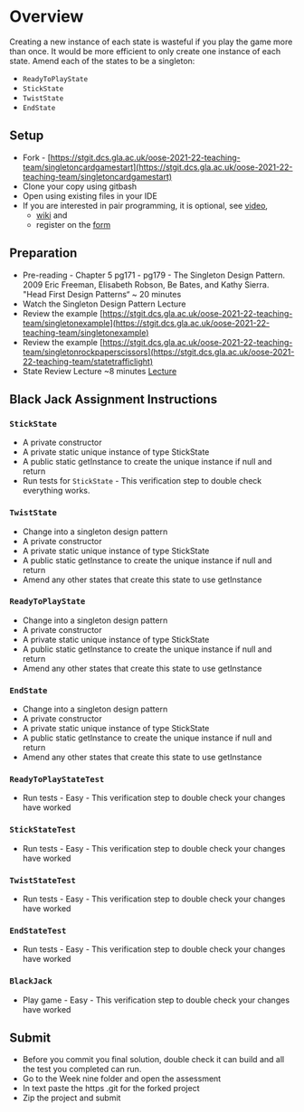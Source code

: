 # Overview
Creating a new instance of each state is wasteful if you play the game more than once. It would be more efficient to only create one instance of each state. Amend each of the states to be a singleton:
* ``ReadyToPlayState``
* ``StickState``
* ``TwistState``
* ``EndState``

## Setup
* Fork - [https://stgit.dcs.gla.ac.uk/oose-2021-22-teaching-team/singletoncardgamestart](https://stgit.dcs.gla.ac.uk/oose-2021-22-teaching-team/singletoncardgamestart)
* Clone your copy using gitbash
* Open using existing files in your IDE
* If you are interested in pair programming, it is optional, see [video](https://uofglasgow.zoom.us/rec/share/QjQt1zbjuwQGYgMrX1tDDBc-PUqa_CpvxJGI0gV1gvEStOTcGnn55ls_TQVRVbfD.N9qsbYv71kE0iBtJ?startTime=1644928799000),
    * [wiki](https://stgit.dcs.gla.ac.uk/DerekSomerville/javagetstarted/-/wikis/home/Pair-Programming) and
    * register on the [form](https://forms.office.com/Pages/ResponsePage.aspx?id=KVxybjp2UE-B8i4lTwEzyELpM2ZClsRNrJBn7A_b41VUQUowMU9CMVNTVUIwQ1lVTjVGSDk3SjRFRS4u)
## Preparation
* Pre-reading - Chapter 5 pg171 - pg179 - The Singleton Design Pattern. 2009 Eric Freeman, Elisabeth Robson, Be Bates, and Kathy Sierra. "Head First Design Patterns“ ~ 20 minutes
* Watch the Singleton Design Pattern Lecture
* Review the example [https://stgit.dcs.gla.ac.uk/oose-2021-22-teaching-team/singletonexample](https://stgit.dcs.gla.ac.uk/oose-2021-22-teaching-team/singletonexample)
* Review the example [https://stgit.dcs.gla.ac.uk/oose-2021-22-teaching-team/singletonrockpaperscissors](https://stgit.dcs.gla.ac.uk/oose-2021-22-teaching-team/statetrafficlight)
* State Review Lecture ~8 minutes [Lecture](https://uofglasgow.zoom.us/rec/share/mqe0D38E-YIHWAs3vk4OylKy0ouvtPXz7puPRiMVNiAyV-69LM9VfvmS_GigW5Oo.GRBcCHPox5LkeaMM?startTime=1646237116000)

## Black Jack Assignment Instructions
### ``StickState``
* A private constructor
* A private static unique instance of type StickState
* A public static getInstance to create the unique instance if null and return
* Run tests for ``StickState`` - This verification step to double check everything works.

### ``TwistState``
* Change into a singleton design pattern
* A private constructor
* A private static unique instance of type StickState
* A public static getInstance to create the unique instance if null and return
* Amend any other states that create this state to use getInstance

### ``ReadyToPlayState``
* Change into a singleton design pattern
* A private constructor
* A private static unique instance of type StickState
* A public static getInstance to create the unique instance if null and return
* Amend any other states that create this state to use getInstance

### ``EndState``
* Change into a singleton design pattern
* A private constructor
* A private static unique instance of type StickState
* A public static getInstance to create the unique instance if null and return
* Amend any other states that create this state to use getInstance

### ``ReadyToPlayStateTest``
* Run tests - Easy - This verification step to double check your changes have worked

### ``StickStateTest``
* Run tests - Easy - This verification step to double check your changes have worked

### ``TwistStateTest``
* Run tests - Easy - This verification step to double check your changes have worked

### ``EndStateTest``
* Run tests - Easy - This verification step to double check your changes have worked

### ``BlackJack``
* Play game - Easy - This verification step to double check your changes have worked

## Submit
* Before you commit you final solution, double check it can build and all the test you completed can run.
* Go to the Week nine folder and open the assessment
* In text paste the https .git for the forked project
* Zip the project and submit

